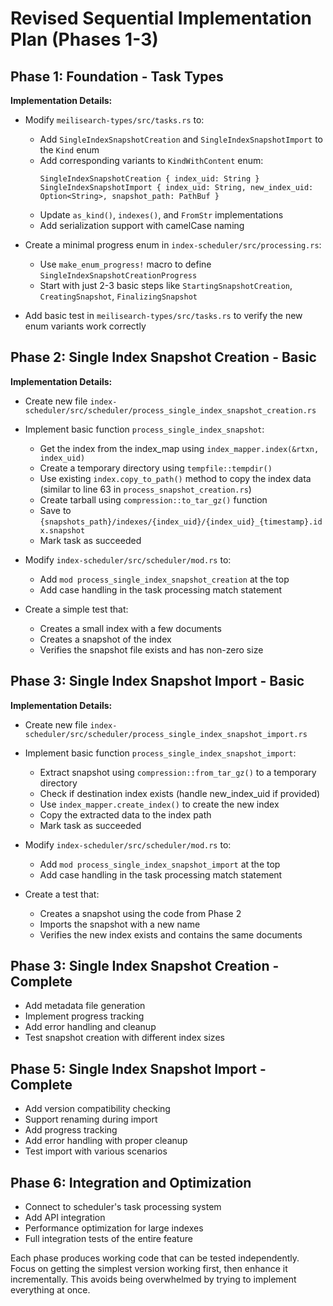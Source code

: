 # Revised Sequential Implementation Plan (Phases 1-3)

## Phase 1: Foundation - Task Types

**Implementation Details:**
- Modify `meilisearch-types/src/tasks.rs` to:
  - Add `SingleIndexSnapshotCreation` and `SingleIndexSnapshotImport` to the `Kind` enum
  - Add corresponding variants to `KindWithContent` enum:
    ```
    SingleIndexSnapshotCreation { index_uid: String }
    SingleIndexSnapshotImport { index_uid: String, new_index_uid: Option<String>, snapshot_path: PathBuf }
    ```
  - Update `as_kind()`, `indexes()`, and `FromStr` implementations
  - Add serialization support with camelCase naming

- Create a minimal progress enum in `index-scheduler/src/processing.rs`:
  - Use `make_enum_progress!` macro to define `SingleIndexSnapshotCreationProgress`
  - Start with just 2-3 basic steps like `StartingSnapshotCreation`, `CreatingSnapshot`, `FinalizingSnapshot`

- Add basic test in `meilisearch-types/src/tasks.rs` to verify the new enum variants work correctly

## Phase 2: Single Index Snapshot Creation - Basic

**Implementation Details:**
- Create new file `index-scheduler/src/scheduler/process_single_index_snapshot_creation.rs`
- Implement basic function `process_single_index_snapshot`:
  - Get the index from the index_map using `index_mapper.index(&rtxn, index_uid)`
  - Create a temporary directory using `tempfile::tempdir()`
  - Use existing `index.copy_to_path()` method to copy the index data (similar to line 63 in `process_snapshot_creation.rs`)
  - Create tarball using `compression::to_tar_gz()` function
  - Save to `{snapshots_path}/indexes/{index_uid}/{index_uid}_{timestamp}.idx.snapshot`
  - Mark task as succeeded

- Modify `index-scheduler/src/scheduler/mod.rs` to:
  - Add `mod process_single_index_snapshot_creation` at the top
  - Add case handling in the task processing match statement

- Create a simple test that:
  - Creates a small index with a few documents
  - Creates a snapshot of the index
  - Verifies the snapshot file exists and has non-zero size

## Phase 3: Single Index Snapshot Import - Basic

**Implementation Details:**
- Create new file `index-scheduler/src/scheduler/process_single_index_snapshot_import.rs`
- Implement basic function `process_single_index_snapshot_import`:
  - Extract snapshot using `compression::from_tar_gz()` to a temporary directory
  - Check if destination index exists (handle new_index_uid if provided)
  - Use `index_mapper.create_index()` to create the new index
  - Copy the extracted data to the index path
  - Mark task as succeeded

- Modify `index-scheduler/src/scheduler/mod.rs` to:
  - Add `mod process_single_index_snapshot_import` at the top
  - Add case handling in the task processing match statement

- Create a test that:
  - Creates a snapshot using the code from Phase 2
  - Imports the snapshot with a new name
  - Verifies the new index exists and contains the same documents

## Phase 3: Single Index Snapshot Creation - Complete
- Add metadata file generation
- Implement progress tracking
- Add error handling and cleanup
- Test snapshot creation with different index sizes

## Phase 5: Single Index Snapshot Import - Complete
- Add version compatibility checking
- Support renaming during import
- Add progress tracking
- Add error handling with proper cleanup
- Test import with various scenarios

## Phase 6: Integration and Optimization
- Connect to scheduler's task processing system
- Add API integration 
- Performance optimization for large indexes
- Full integration tests of the entire feature

Each phase produces working code that can be tested independently. Focus on getting the simplest version working first, then enhance it incrementally. This avoids being overwhelmed by trying to implement everything at once.